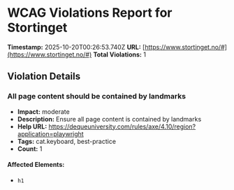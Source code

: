# WCAG Violations Report for Stortinget

**Timestamp:** 2025-10-20T00:26:53.740Z
**URL:** [https://www.stortinget.no/#](https://www.stortinget.no/#)
**Total Violations:** 1

## Violation Details

### All page content should be contained by landmarks

- **Impact:** moderate
- **Description:** Ensure all page content is contained by landmarks
- **Help URL:** https://dequeuniversity.com/rules/axe/4.10/region?application=playwright
- **Tags:** cat.keyboard, best-practice
- **Count:** 1

#### Affected Elements:

- `h1`

